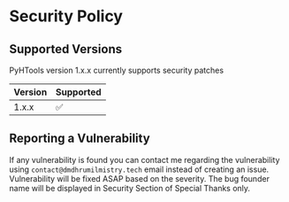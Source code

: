 # Security Policy

## Supported Versions

PyHTools version 1.x.x currently supports security patches

| Version | Supported          |
| ------- | ------------------ |
| 1.x.x   | :white_check_mark: |

## Reporting a Vulnerability

If any vulnerability is found you can contact me regarding the vulnerability using `contact@dmdhrumilmistry.tech` email instead of creating an issue. Vulnerability will be fixed ASAP based on the severity. The bug founder name will be displayed in Security Section of Special Thanks only.

